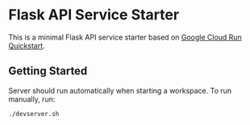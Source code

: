 # Flask API Service Starter

This is a minimal Flask API service starter based on [Google Cloud Run Quickstart](https://cloud.google.com/run/docs/quickstarts/build-and-deploy/deploy-python-service).

## Getting Started

<!-- test notes sree -->

<!-- test notes from cursor -->
Server should run automatically when starting a workspace. To run manually, run:
```sh
./devserver.sh
```